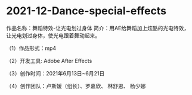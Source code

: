 # 2021-12-Dance-special-effects
作品名称：舞蹈特效-让光电划过身体
简介：用AE给舞蹈加上炫酷的光电特效，让光电划过身体，使光电跟着舞动起来。

（1）作品形式：mp4

（2）开发工具:  Adobe After Effects

（3）创作时间：2021年6月13日~6月21日

（4）创作团队：卢斯媛（组长）、罗嘉欣、 林舒恩、 杨少娜
